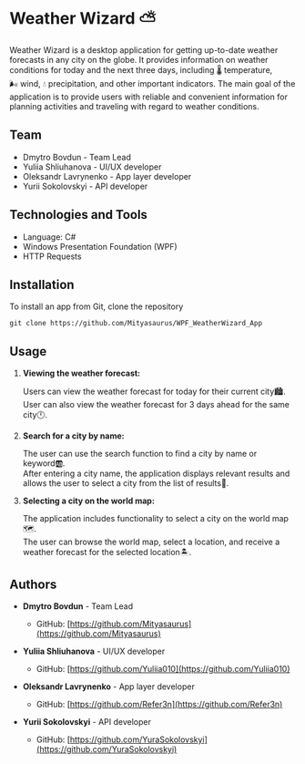 # Weather Wizard :partly_sunny:

Weather Wizard is a desktop application for getting up-to-date weather forecasts in any city on the globe. It provides information on weather conditions for today and the next three days, including :thermometer:&nbsp;temperature, :wind_face:&nbsp;wind, :droplet:&nbsp;precipitation, and other important indicators. The main goal of the application is to provide users with reliable and convenient information for planning activities and traveling with regard to weather conditions.

## Team

- Dmytro Bovdun - Team Lead
- Yuliia Shliuhanova - UI/UX developer
- Oleksandr Lavrynenko - App layer developer
- Yurii Sokolovskyi - API developer

## Technologies and Tools

- Language: C#
- Windows Presentation Foundation (WPF)
- HTTP Requests

## Installation

To install an app from Git, clone the repository

```shell
git clone https://github.com/Mityasaurus/WPF_WeatherWizard_App
```
## Usage

1. **Viewing the weather forecast:**

    Users can view the weather forecast for today for their current city:cityscape:.<br/>
    User can also view the weather forecast for 3 days ahead for the same city:clock12:.

2. **Search for a city by name:**

    The user can use the search function to find a city by name or keyword:ab:.<br/>
    After entering a city name, the application displays relevant results and allows the user to select a city from the list of results:abcd:.

3. **Selecting a city on the world map:**

    The application includes functionality to select a city on the world map:world_map:.<br/>
    The user can browse the world map, select a location, and receive a weather forecast for the selected location:desert_island:.

## Authors

- **Dmytro Bovdun** - Team Lead
    - GitHub: [https://github.com/Mityasaurus](https://github.com/Mityasaurus)

- **Yuliia Shliuhanova** - UI/UX developer
    - GitHub: [https://github.com/Yuliia010](https://github.com/Yuliia010)

- **Oleksandr Lavrynenko** - App layer developer
    - GitHub: [https://github.com/Refer3n](https://github.com/Refer3n)

- **Yurii Sokolovskyi** - API developer
    - GitHub: [https://github.com/YuraSokolovskyi](https://github.com/YuraSokolovskyi)
